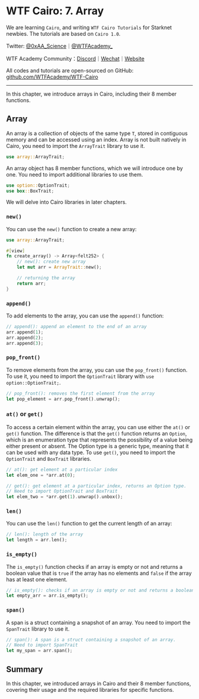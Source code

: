 # WTF Cairo: 7. Array

We are learning `Cairo`, and writing `WTF Cairo Tutorials` for Starknet newbies. The tutorials are based on `Cairo 1.0`.

Twitter: [@0xAA_Science](https://twitter.com/0xAA_Science)｜[@WTFAcademy_](https://twitter.com/WTFAcademy_)

WTF Academy Community：[Discord](https://discord.gg/5akcruXrsk)｜[Wechat](https://docs.google.com/forms/d/e/1FAIpQLSe4KGT8Sh6sJ7hedQRuIYirOoZK_85miz3dw7vA1-YjodgJ-A/viewform?usp=sf_link)｜[Website](https://wtf.academy)

All codes and tutorials are open-sourced on GitHub: [github.com/WTFAcademy/WTF-Cairo](https://github.com/WTFAcademy/WTF-Cairo)

---

In this chapter, we introduce arrays in Cairo, including their 8 member functions.

## Array

An array is a collection of objects of the same type `T`, stored in contiguous memory and can be accessed using an index. Array is not built natively in Cairo, you need to import the `ArrayTrait` library to use it.

```rust
use array::ArrayTrait;
```

An array object has 8 member functions, which we will introduce one by one. You need to import additional libraries to use them.

```rust
use option::OptionTrait;
use box::BoxTrait;
```

We will delve into Cairo libraries in later chapters.

### `new()`
You can use the `new()` function to create a new array:

```rust
use array::ArrayTrait;

#[view]
fn create_array() -> Array<felt252> {
    // new(): create new array
    let mut arr = ArrayTrait::new();

    // returning the array
    return arr;
}
```

### `append()`

To add elements to the array, you can use the `append()` function:

```rust
// append(): append an element to the end of an array
arr.append(1);
arr.append(2);
arr.append(3);
```

### `pop_front()`
To remove elements from the array, you can use the `pop_front()` function. To use it, you need to import the `OptionTrait` library with `use option::OptionTrait;`.

```rust
// pop_front(): removes the first element from the array 
let pop_element = arr.pop_front().unwrap();
```

### `at()` or `get()`

To access a certain element within the array, you can use either the `at()` or `get()` function. The difference is that the `get()` function returns an `Option`, which is an enumeration type that represents the possibility of a value being either present or absent. The Option type is a generic type, meaning that it can be used with any data type. To use `get()`, you need to import the `OptionTrait` and `BoxTrait` libraries.

```rust
// at(): get element at a particular index
let elem_one = *arr.at(0);

// get(): get element at a particular index, returns an Option type.
// Need to import OptionTrait and BoxTrait
let elem_two = *arr.get(1).unwrap().unbox();
```

### `len()`
You can use the `len()` function to get the current length of an array:

```rust
// len(): length of the array
let length = arr.len();
```

### `is_empty()`
The `is_empty()` function checks if an array is empty or not and returns a boolean value that is `true` if the array has no elements and `false` if the array has at least one element.

```rust
// is_empty(): checks if an array is empty or not and returns a boolean value
let empty_arr = arr.is_empty();
```

### `span()`
A span is a struct containing a snapshot of an array. You need to import the `SpanTrait` library to use it.

```rust
// span(): A span is a struct containing a snapshot of an array. 
// Need to import SpanTrait
let my_span = arr.span();
```

## Summary

In this chapter, we introduced arrays in Cairo and their 8 member functions, covering their usage and the required libraries for specific functions.